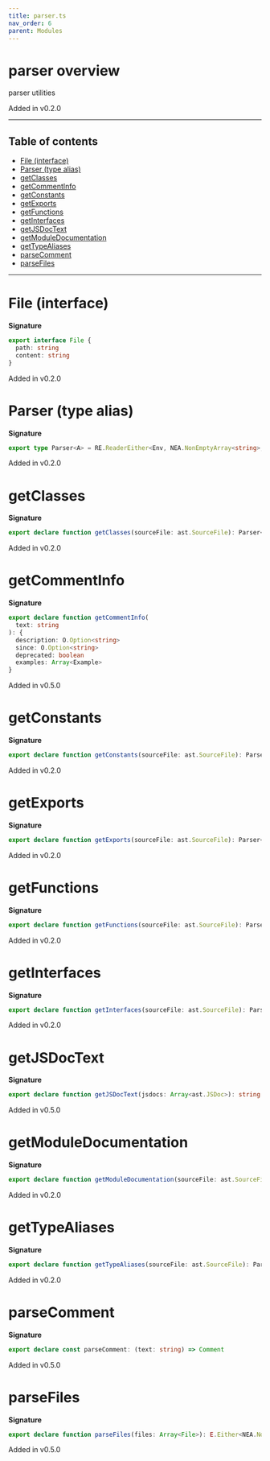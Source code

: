```yaml
---
title: parser.ts
nav_order: 6
parent: Modules
---
```


# parser overview

parser utilities

Added in v0.2.0

---

<h2 class="text-delta">Table of contents</h2>

- [File (interface)](#file-interface)
- [Parser (type alias)](#parser-type-alias)
- [getClasses](#getclasses)
- [getCommentInfo](#getcommentinfo)
- [getConstants](#getconstants)
- [getExports](#getexports)
- [getFunctions](#getfunctions)
- [getInterfaces](#getinterfaces)
- [getJSDocText](#getjsdoctext)
- [getModuleDocumentation](#getmoduledocumentation)
- [getTypeAliases](#gettypealiases)
- [parseComment](#parsecomment)
- [parseFiles](#parsefiles)

---

# File (interface)

**Signature**

```ts
export interface File {
  path: string
  content: string
}
```

Added in v0.2.0

# Parser (type alias)

**Signature**

```ts
export type Parser<A> = RE.ReaderEither<Env, NEA.NonEmptyArray<string>, A>
```

Added in v0.2.0

# getClasses

**Signature**

```ts
export declare function getClasses(sourceFile: ast.SourceFile): Parser<Array<Class>>
```

Added in v0.2.0

# getCommentInfo

**Signature**

```ts
export declare function getCommentInfo(
  text: string
): {
  description: O.Option<string>
  since: O.Option<string>
  deprecated: boolean
  examples: Array<Example>
}
```

Added in v0.5.0

# getConstants

**Signature**

```ts
export declare function getConstants(sourceFile: ast.SourceFile): Parser<Array<Constant>>
```

Added in v0.2.0

# getExports

**Signature**

```ts
export declare function getExports(sourceFile: ast.SourceFile): Parser<Array<Export>>
```

Added in v0.2.0

# getFunctions

**Signature**

```ts
export declare function getFunctions(sourceFile: ast.SourceFile): Parser<Array<Function>>
```

Added in v0.2.0

# getInterfaces

**Signature**

```ts
export declare function getInterfaces(sourceFile: ast.SourceFile): Parser<Array<Interface>>
```

Added in v0.2.0

# getJSDocText

**Signature**

```ts
export declare function getJSDocText(jsdocs: Array<ast.JSDoc>): string
```

Added in v0.5.0

# getModuleDocumentation

**Signature**

```ts
export declare function getModuleDocumentation(sourceFile: ast.SourceFile): Parser<Documentable>
```

Added in v0.2.0

# getTypeAliases

**Signature**

```ts
export declare function getTypeAliases(sourceFile: ast.SourceFile): Parser<Array<TypeAlias>>
```

Added in v0.2.0

# parseComment

**Signature**

```ts
export declare const parseComment: (text: string) => Comment
```

Added in v0.5.0

# parseFiles

**Signature**

```ts
export declare function parseFiles(files: Array<File>): E.Either<NEA.NonEmptyArray<string>, Array<Module>>
```

Added in v0.5.0
